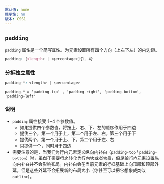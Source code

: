 ```yaml
---
默认值: none
继承性: no
版本: CSS1
---
```


## `padding`

`padding` 属性是一个简写属性。为元素设置所有四个方向（上右下左）的内边距。

```css
padding: [<length> | <percentage>]{1, 4}
```

### 分拆独立属性

```css
padding-*: <length> | <percentage>
```

```
padding-* = 'padding-top' , 'padding-right', 'padding-bottom', 'padding-left'
```

### 说明

- `padding` 属性接受 1~4 个参数值。
  - 如果提供四个参数值，将按上、右、下、左的顺序作用于四边
  - 提供三个，第一个用于上，第二个用于左、右，第三个用于下
  - 提供两个，第一个用于上、下，第二个用于左、右
  - 只提供一个，同时用于四边
- 需要注意的是，当我们为行内元素定义纵向内补白（`padding-top` / `padding-bottom`）时，虽然不需要将之转化为行内块或者块级，但是给行内元素设置纵向内补白并不会影响布局。内补白会在当前元素的行框基础上向顶部和顶部外延，但是这些外延不会拓展新的布局大小（你甚至可以把它想象成类似 `outline`）。